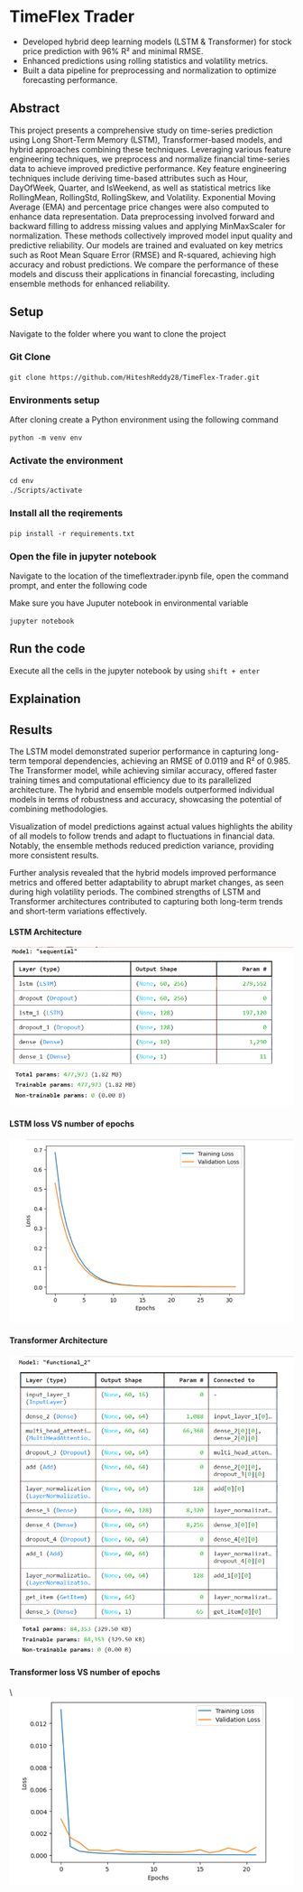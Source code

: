 <h1>TimeFlex Trader</h1>
<ul>
  <li>Developed hybrid deep learning models (LSTM & Transformer) for stock price prediction with 96% R² and minimal
RMSE.</li>
  <li>Enhanced predictions using rolling statistics and volatility metrics.</li>
  <li>Built a data pipeline for preprocessing and normalization to optimize forecasting performance.</li>
</ul>
<h2>Abstract</h2>
<p>This project presents a comprehensive study on time-series prediction using Long Short-Term Memory (LSTM), Transformer-based models, and hybrid approaches combining these techniques. Leveraging various feature engineering techniques, we preprocess and normalize financial time-series data to achieve improved predictive performance. Key feature engineering techniques include deriving time-based attributes such as Hour, DayOfWeek, Quarter, and IsWeekend, as well as statistical metrics like RollingMean, RollingStd, RollingSkew, and Volatility. Exponential Moving Average (EMA) and percentage price changes were also computed to enhance data representation. Data preprocessing involved forward and backward filling to address missing values and applying MinMaxScaler for normalization. These methods collectively improved model input quality and predictive reliability. Our models are trained and evaluated on key metrics such as Root Mean Square Error (RMSE) and R-squared, achieving high accuracy and robust predictions. We compare the performance of these models and discuss their applications in financial forecasting, including ensemble methods for enhanced reliability.</p>
<h2>Setup</h2>
<p>Navigate to the folder where you want to clone the project</p>
<h3>Git Clone</h3>
<code>git clone https://github.com/HiteshReddy28/TimeFlex-Trader.git</code>
<h3>Environments setup</h3>
<p>After cloning create a Python environment using the following command</p>
<code>python -m venv env</code>
<h3>Activate the environment</h3>
<code>cd env
./Scripts/activate</code>
<h3>Install all the reqirements</h3>
<code>pip install -r requirements.txt</code>
<h3>Open the file in jupyter notebook</h3>
<p>Navigate to the location of the timeflextrader.ipynb file, open the command prompt, and enter the following code</p>
<p>Make sure you have Juputer notebook in environmental variable </p>
<code>jupyter notebook</code>

<h2>Run the code</h2>
<p>Execute all the cells in the jupyter notebook by using <code>shift + enter</code></p>

<h2>Explaination</h2>

<h2>Results</h2>
<p>
  The LSTM model demonstrated superior performance in capturing long-term temporal dependencies, achieving an RMSE of 0.0119 and R² of 0.985. The Transformer model, while achieving similar accuracy, offered faster training times and computational efficiency due to its parallelized architecture. The hybrid and ensemble models outperformed individual models in terms of robustness and accuracy, showcasing the potential of combining methodologies.</p>
  <p>
Visualization of model predictions against actual values highlights the ability of all models to follow trends and adapt to fluctuations in financial data. Notably, the ensemble methods reduced prediction variance, providing more consistent results.</p>
<p>
Further analysis revealed that the hybrid models improved performance metrics and offered better adaptability to abrupt market changes, as seen during high volatility periods. The combined strengths of LSTM and Transformer architectures contributed to capturing both long-term trends and short-term variations effectively.
</p>
<h4>LSTM Architecture</h4>
<img src="LSTM_Architecture.png">
<h4>LSTM loss VS number of epochs</h4>
<img src="LSTM_Loss.png">
<h4>Transformer Architecture</h4>
<img src="TransformerArchitecture.png">
<h4>Transformer loss VS number of epochs</h4>\
<img src="Transformer_Loss.png">

